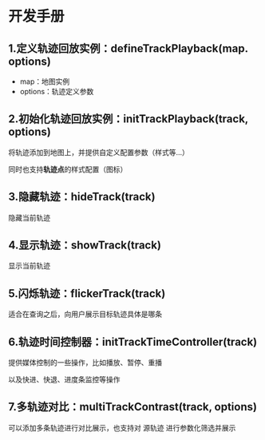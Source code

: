# 开发手册

## 1.定义轨迹回放实例：defineTrackPlayback(map. options) 

- map：地图实例
- options：轨迹定义参数

## 2.初始化轨迹回放实例：initTrackPlayback(track, options)

将轨迹添加到地图上，并提供自定义配置参数（样式等...）

同时也支持**轨迹点**的样式配置（图标）

## 3.隐藏轨迹：hideTrack(track)

隐藏当前轨迹

## 4.显示轨迹：showTrack(track)

显示当前轨迹

## 5.闪烁轨迹：flickerTrack(track)

适合在查询之后，向用户展示目标轨迹具体是哪条

## 6.轨迹时间控制器：initTrackTimeController(track)

提供媒体控制的一些操作，比如播放、暂停、重播

以及快进、快退、进度条监控等操作

## 7.多轨迹对比：multiTrackContrast(track, options)

可以添加多条轨迹进行对比展示，也支持对 源轨迹 进行参数化筛选并展示